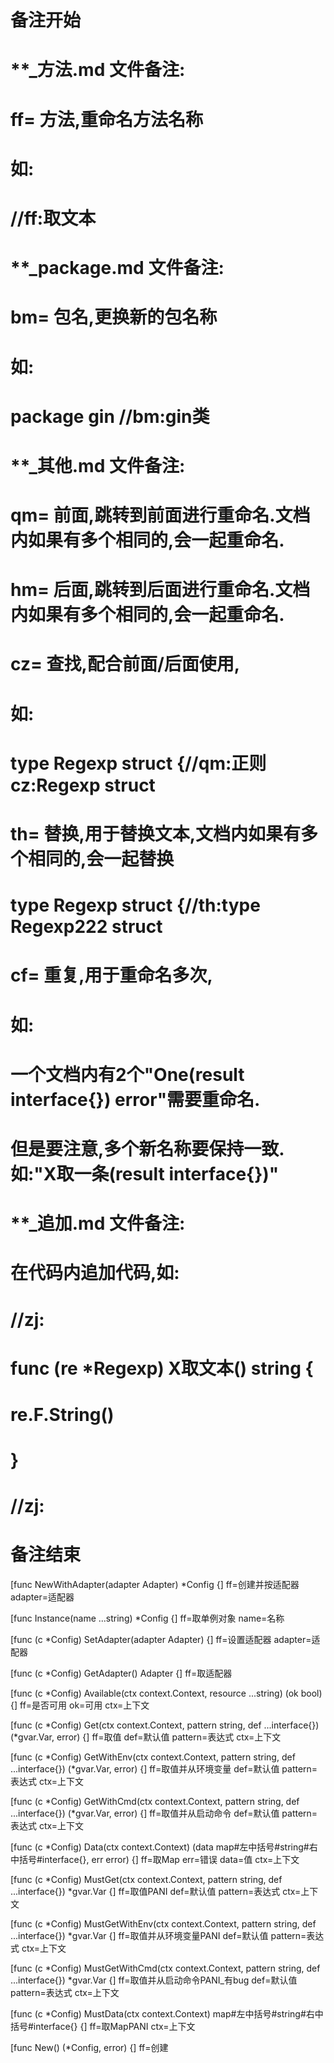 # 备注开始
# **_方法.md 文件备注:
# ff= 方法,重命名方法名称
# 如:
# //ff:取文本

# **_package.md 文件备注:
# bm= 包名,更换新的包名称 
# 如: 
# package gin //bm:gin类

# **_其他.md 文件备注:
# qm= 前面,跳转到前面进行重命名.文档内如果有多个相同的,会一起重命名.
# hm= 后面,跳转到后面进行重命名.文档内如果有多个相同的,会一起重命名.
# cz= 查找,配合前面/后面使用,
# 如:
# type Regexp struct {//qm:正则 cz:Regexp struct
#
# th= 替换,用于替换文本,文档内如果有多个相同的,会一起替换
# type Regexp struct {//th:type Regexp222 struct
#
# cf= 重复,用于重命名多次,
# 如: 
# 一个文档内有2个"One(result interface{}) error"需要重命名.
# 但是要注意,多个新名称要保持一致. 如:"X取一条(result interface{})"

# **_追加.md 文件备注:
# 在代码内追加代码,如:
# //zj:
# func (re *Regexp) X取文本() string { 
#    re.F.String()
# }
# //zj:
# 备注结束

[func NewWithAdapter(adapter Adapter) *Config {]
ff=创建并按适配器
adapter=适配器

[func Instance(name ...string) *Config {]
ff=取单例对象
name=名称

[func (c *Config) SetAdapter(adapter Adapter) {]
ff=设置适配器
adapter=适配器

[func (c *Config) GetAdapter() Adapter {]
ff=取适配器

[func (c *Config) Available(ctx context.Context, resource ...string) (ok bool) {]
ff=是否可用
ok=可用
ctx=上下文

[func (c *Config) Get(ctx context.Context, pattern string, def ...interface{}) (*gvar.Var, error) {]
ff=取值
def=默认值
pattern=表达式
ctx=上下文

[func (c *Config) GetWithEnv(ctx context.Context, pattern string, def ...interface{}) (*gvar.Var, error) {]
ff=取值并从环境变量
def=默认值
pattern=表达式
ctx=上下文

[func (c *Config) GetWithCmd(ctx context.Context, pattern string, def ...interface{}) (*gvar.Var, error) {]
ff=取值并从启动命令
def=默认值
pattern=表达式
ctx=上下文

[func (c *Config) Data(ctx context.Context) (data map#左中括号#string#右中括号#interface{}, err error) {]
ff=取Map
err=错误
data=值
ctx=上下文

[func (c *Config) MustGet(ctx context.Context, pattern string, def ...interface{}) *gvar.Var {]
ff=取值PANI
def=默认值
pattern=表达式
ctx=上下文

[func (c *Config) MustGetWithEnv(ctx context.Context, pattern string, def ...interface{}) *gvar.Var {]
ff=取值并从环境变量PANI
def=默认值
pattern=表达式
ctx=上下文

[func (c *Config) MustGetWithCmd(ctx context.Context, pattern string, def ...interface{}) *gvar.Var {]
ff=取值并从启动命令PANI_有bug
def=默认值
pattern=表达式
ctx=上下文

[func (c *Config) MustData(ctx context.Context) map#左中括号#string#右中括号#interface{} {]
ff=取MapPANI
ctx=上下文

[func New() (*Config, error) {]
ff=创建
